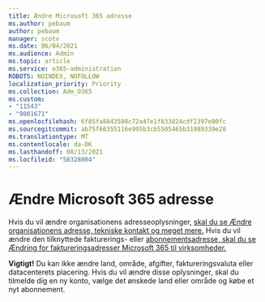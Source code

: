 ```yaml
---
title: Ændre Microsoft 365 adresse
ms.author: pebaum
author: pebaum
manager: scotv
ms.date: 06/04/2021
ms.audience: Admin
ms.topic: article
ms.service: o365-administration
ROBOTS: NOINDEX, NOFOLLOW
localization_priority: Priority
ms.collection: Adm_O365
ms.custom:
- "11543"
- "9001671"
ms.openlocfilehash: 6f85fa8843508c72a47e1f833824cdf2397e80fc
ms.sourcegitcommit: ab75f66355116e995b3cb5505465b31989339e28
ms.translationtype: MT
ms.contentlocale: da-DK
ms.lasthandoff: 08/13/2021
ms.locfileid: "58328004"
---
```

# <a name="change-your-microsoft-365-address"></a>Ændre Microsoft 365 adresse

Hvis du vil ændre organisationens adresseoplysninger, [skal du se Ændre organisationens adresse, tekniske kontakt og meget mere.](https://docs.microsoft.com/microsoft-365/admin/manage/change-address-contact-and-more) Hvis du vil ændre den tilknyttede fakturerings- eller [abonnementsadresse, skal du se Ændring for faktureringsadresser Microsoft 365 til virksomheder.](https://docs.microsoft.com/microsoft-365/commerce/billing-and-payments/change-your-billing-addresses) 

**Vigtigt!** Du kan ikke ændre land, område, afgifter, faktureringsvaluta eller datacenterets placering. Hvis du vil ændre disse oplysninger, skal du tilmelde dig en ny konto, vælge det ønskede land eller område og købe et nyt abonnement. 